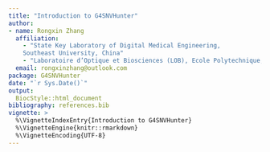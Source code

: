 ```yaml
---
title: "Introduction to G4SNVHunter"
author:
- name: Rongxin Zhang
  affiliation:
    - "State Key Laboratory of Digital Medical Engineering, 
    Southeast University, China"
    - "Laboratoire d’Optique et Biosciences (LOB), Ecole Polytechnique, France"
  email: rongxinzhang@outlook.com
package: G4SNVHunter
date: "`r Sys.Date()`"
output: 
  BiocStyle::html_document
bibliography: references.bib
vignette: >
  %\VignetteIndexEntry{Introduction to G4SNVHunter}
  %\VignetteEngine{knitr::rmarkdown}
  %\VignetteEncoding{UTF-8}  
---
```

